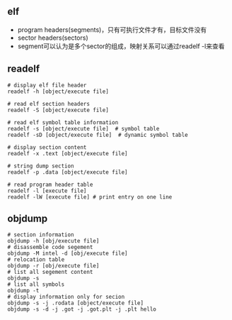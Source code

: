 ## elf
- program headers(segments)，只有可执行文件才有，目标文件没有
- sector headers(sectors)
- segment可以认为是多个sector的组成，映射关系可以通过readelf -l来查看

## readelf
```shell
# display elf file header
readelf -h [object/execute file] 

# read elf section headers
readelf -S [object/execute file] 

# read elf symbol table information
readelf -s [object/execute file]  # symbol table
readelf -sD [object/execute file]  # dynamic symbol table

# display section content
readelf -x .text [object/execute file]

# string dump section
readelf -p .data [object/execute file]

# read program header table
readelf -l [execute file]
readelf -lW [execute file] # print entry on one line
```

## objdump
```shell
# section information
objdump -h [obj/execute file]
# disassemble code segement
objdump -M intel -d [obj/execute file]
# relocation table
objdump -r [obj/execute file]
# list all segement content
objdump -s
# list all symbols
objdump -t 
# display information only for secion
objdump -s -j .rodata [object/execute file]
objdump -s -d -j .got -j .got.plt -j .plt hello
```
